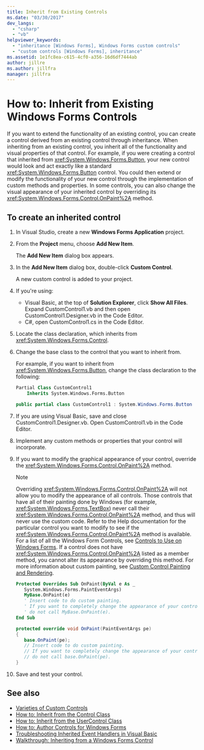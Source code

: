```yaml
---
title: Inherit from Existing Controls
ms.date: "03/30/2017"
dev_langs:
  - "csharp"
  - "vb"
helpviewer_keywords:
  - "inheritance [Windows Forms], Windows Forms custom controls"
  - "custom controls [Windows Forms], inheritance"
ms.assetid: 1e1fc8ea-c615-4cf0-a356-16d6df7444ab
author: jillre
ms.author: jillfra
manager: jillfra
---
```

# How to: Inherit from Existing Windows Forms Controls

If you want to extend the functionality of an existing control, you can create a control derived from an existing control through inheritance. When inheriting from an existing control, you inherit all of the functionality and visual properties of that control. For example, if you were creating a control that inherited from <xref:System.Windows.Forms.Button>, your new control would look and act exactly like a standard <xref:System.Windows.Forms.Button> control. You could then extend or modify the functionality of your new control through the implementation of custom methods and properties. In some controls, you can also change the visual appearance of your inherited control by overriding its <xref:System.Windows.Forms.Control.OnPaint%2A> method.

## To create an inherited control

1. In Visual Studio, create a new **Windows Forms Application** project.

1. From the **Project** menu, choose **Add New Item**.

    The **Add New Item** dialog box appears.

1. In the **Add New Item** dialog box, double-click **Custom Control**.

    A new custom control is added to your project.

1. If you're using:

    - Visual Basic, at the top of **Solution Explorer**, click **Show All Files**. Expand CustomControl1.vb and then open CustomControl1.Designer.vb in the Code Editor.
    - C#, open CustomControl1.cs in the Code Editor.

1. Locate the class declaration, which inherits from <xref:System.Windows.Forms.Control>.

1. Change the base class to the control that you want to inherit from.

     For example, if you want to inherit from <xref:System.Windows.Forms.Button>, change the class declaration to the following:

    ```vb
    Partial Class CustomControl1
        Inherits System.Windows.Forms.Button
    ```

    ```csharp
    public partial class CustomControl1 : System.Windows.Forms.Button
    ```

1. If you are using Visual Basic, save and close CustomControl1.Designer.vb. Open CustomControl1.vb in the Code Editor.

1. Implement any custom methods or properties that your control will incorporate.

1. If you want to modify the graphical appearance of your control, override the <xref:System.Windows.Forms.Control.OnPaint%2A> method.

    > [!NOTE]
    > Overriding <xref:System.Windows.Forms.Control.OnPaint%2A> will not allow you to modify the appearance of all controls. Those controls that have all of their painting done by Windows (for example, <xref:System.Windows.Forms.TextBox>) never call their <xref:System.Windows.Forms.Control.OnPaint%2A> method, and thus will never use the custom code. Refer to the Help documentation for the particular control you want to modify to see if the <xref:System.Windows.Forms.Control.OnPaint%2A> method is available. For a list of all the Windows Form Controls, see [Controls to Use on Windows Forms](controls-to-use-on-windows-forms.md). If a control does not have <xref:System.Windows.Forms.Control.OnPaint%2A> listed as a member method, you cannot alter its appearance by overriding this method. For more information about custom painting, see [Custom Control Painting and Rendering](custom-control-painting-and-rendering.md).

    ```vb
    Protected Overrides Sub OnPaint(ByVal e As _
       System.Windows.Forms.PaintEventArgs)
       MyBase.OnPaint(e)
       ' Insert code to do custom painting.
       ' If you want to completely change the appearance of your control,
       ' do not call MyBase.OnPaint(e).
    End Sub
    ```

    ```csharp
    protected override void OnPaint(PaintEventArgs pe)
    {
       base.OnPaint(pe);
       // Insert code to do custom painting.
       // If you want to completely change the appearance of your control,
       // do not call base.OnPaint(pe).
    }
    ```

1. Save and test your control.

## See also

- [Varieties of Custom Controls](varieties-of-custom-controls.md)
- [How to: Inherit from the Control Class](how-to-inherit-from-the-control-class.md)
- [How to: Inherit from the UserControl Class](how-to-inherit-from-the-usercontrol-class.md)
- [How to: Author Controls for Windows Forms](how-to-author-controls-for-windows-forms.md)
- [Troubleshooting Inherited Event Handlers in Visual Basic](~/docs/visual-basic/programming-guide/language-features/events/troubleshooting-inherited-event-handlers.md)
- [Walkthrough: Inheriting from a Windows Forms Control](walkthrough-inheriting-from-a-windows-forms-control-with-visual-csharp.md)
